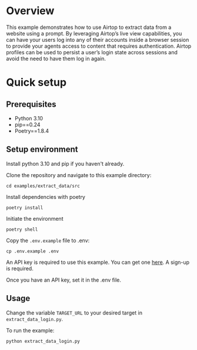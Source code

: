 # Overview

This example demonstrates how to use Airtop to extract data from a website using a prompt. By leveraging Airtop’s live view capabilities, you can have your users log into any of their accounts inside a browser session to provide your agents access to content that requires authentication. Airtop profiles can be used to persist a user’s login state across sessions and avoid the need to have them log in again.

# Quick setup

## Prerequisites

- Python 3.10
- pip==0.24
- Poetry==1.8.4

## Setup environment

Install python 3.10 and pip if you haven't already.

Clone the repository and navigate to this example directory:

`cd examples/extract_data/src`

Install dependencies with poetry

`poetry install`

Initiate the environment

`poetry shell`

Copy the `.env.example` file to .env:

`cp .env.example .env`

An API key is required to use this example. You can get one [here](https://portal.airtop.ai/api-keys). A sign-up is required.

Once you have an API key, set it in the .env file.

## Usage

Change the variable `TARGET_URL` to your desired target in `extract_data_login.py`.

To run the example:

`python extract_data_login.py`
